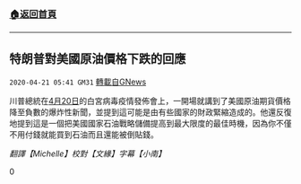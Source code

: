 ###  [:house:返回首頁](https://github.com/ourhimalayas/txt)
---

## 特朗普對美國原油價格下跌的回應
`2020-04-21 05:41 GM31` [轉載自GNews](https://gnews.org/zh-hant/180072/)

川普總統在[4月20日](https://www.youtube.com/watch?v=MdT6GPSIki8)的白宮病毒疫情發佈會上，一開場就講到了美國原油期貨價格降至負數的爆炸性新聞，並提到這可能是由有些國家的財政緊縮造成的。他還反復地提到這是一個把美國國家石油戰略儲備提高到最大限度的最佳時機，因為你不僅不用付錢就能買到石油而且還能被倒貼錢。

*翻譯【Michelle】校對【文緣】字幕【小南】*

0
